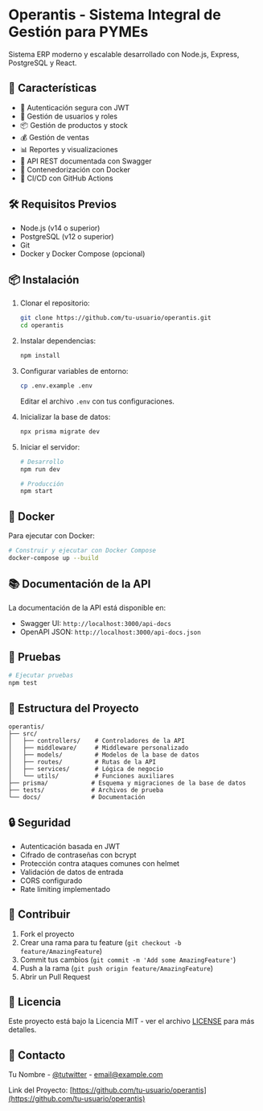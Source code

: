 # Operantis - Sistema Integral de Gestión para PYMEs

Sistema ERP moderno y escalable desarrollado con Node.js, Express, PostgreSQL y React.

## 🚀 Características

- 🔐 Autenticación segura con JWT
- 👥 Gestión de usuarios y roles
- 📦 Gestión de productos y stock
- 💰 Gestión de ventas
- 📊 Reportes y visualizaciones
- 📱 API REST documentada con Swagger
- 🐳 Contenedorización con Docker
- 🔄 CI/CD con GitHub Actions

## 🛠️ Requisitos Previos

- Node.js (v14 o superior)
- PostgreSQL (v12 o superior)
- Git
- Docker y Docker Compose (opcional)

## 📦 Instalación

1. Clonar el repositorio:
   ```bash
   git clone https://github.com/tu-usuario/operantis.git
   cd operantis
   ```

2. Instalar dependencias:
   ```bash
   npm install
   ```

3. Configurar variables de entorno:
   ```bash
   cp .env.example .env
   ```
   Editar el archivo `.env` con tus configuraciones.

4. Inicializar la base de datos:
   ```bash
   npx prisma migrate dev
   ```

5. Iniciar el servidor:
   ```bash
   # Desarrollo
   npm run dev

   # Producción
   npm start
   ```

## 🐳 Docker

Para ejecutar con Docker:

```bash
# Construir y ejecutar con Docker Compose
docker-compose up --build
```

## 📚 Documentación de la API

La documentación de la API está disponible en:
- Swagger UI: `http://localhost:3000/api-docs`
- OpenAPI JSON: `http://localhost:3000/api-docs.json`

## 🧪 Pruebas

```bash
# Ejecutar pruebas
npm test
```

## 📁 Estructura del Proyecto

```
operantis/
├── src/
│   ├── controllers/    # Controladores de la API
│   ├── middleware/     # Middleware personalizado
│   ├── models/         # Modelos de la base de datos
│   ├── routes/         # Rutas de la API
│   ├── services/       # Lógica de negocio
│   └── utils/          # Funciones auxiliares
├── prisma/            # Esquema y migraciones de la base de datos
├── tests/             # Archivos de prueba
└── docs/              # Documentación
```

## 🔒 Seguridad

- Autenticación basada en JWT
- Cifrado de contraseñas con bcrypt
- Protección contra ataques comunes con helmet
- Validación de datos de entrada
- CORS configurado
- Rate limiting implementado

## 🤝 Contribuir

1. Fork el proyecto
2. Crear una rama para tu feature (`git checkout -b feature/AmazingFeature`)
3. Commit tus cambios (`git commit -m 'Add some AmazingFeature'`)
4. Push a la rama (`git push origin feature/AmazingFeature`)
5. Abrir un Pull Request

## 📝 Licencia

Este proyecto está bajo la Licencia MIT - ver el archivo [LICENSE](LICENSE) para más detalles.

## 📧 Contacto

Tu Nombre - [@tutwitter](https://twitter.com/tutwitter) - email@example.com

Link del Proyecto: [https://github.com/tu-usuario/operantis](https://github.com/tu-usuario/operantis) 